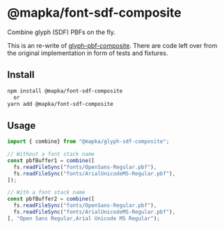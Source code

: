 # @mapka/font-sdf-composite

Combine glyph (SDF) PBFs on the fly.

This is an re-write of [glyph-pbf-composite](https://github.com/mapbox/glyph-pbf-composite).
There are code left over from the original implementation in form of tests and fixtures.

## Install

```sh
npm install @mapka/font-sdf-composite
  or
yarn add @mapka/font-sdf-composite
```

## Usage

```js
import { combine} from "@mapka/glyph-sdf-composite";

// Without a font stack name
const pbfBuffer1 = combine([
  fs.readFileSync("fonts/OpenSans-Regular.pbf"),
  fs.readFileSync("fonts/ArialUnicodeMS-Regular.pbf"),
]);

// With a font stack name
const pbfBuffer2 = combine([
  fs.readFileSync("fonts/OpenSans-Regular.pbf"),
  fs.readFileSync("fonts/ArialUnicodeMS-Regular.pbf"),
], "Open Sans Regular,Arial Unicode MS Regular");

```
